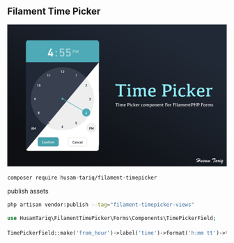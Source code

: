 ## Filament Time Picker

<div align="center">
    <img src="https://github.com/husam-tariq/filament-timepicker/blob/main/images/timepicker.jpg" alt="">
</div>


```sh
composer require husam-tariq/filament-timepicker
```

publish assets

```sh
php artisan vendor:publish --tag="filament-timepicker-views"
```
```php
use HusamTariq\FilamentTimePicker\Forms\Components\TimePickerField;

TimePickerField::make('from_hour')->label('time')->format('h:mm tt')->timeFormat('hh:mm:ss.000')->okLabel("Confirm")->cancelLabel("Cancel"),
```
